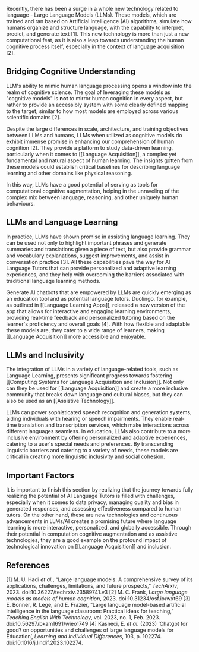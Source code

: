 Recently, there has been a surge in a whole new technology related to language - Large Language Models (LLMs). These models, which are trained and ran based on Artificial Intelligence (AI) algorithms, simulate how humans organize and structure language, with the capability to interpret, predict, and generate text [1]. This new technology is more than just a new computational feat, as it is also a leap towards understanding the human cognitive process itself, especially in the context of language acquisition [2].
## Bridging Cognitive Understanding
LLM's ability to mimic human language processing opens a window into the realm of cognitive science. The goal of leveraging these models as "cognitive models" is **not** to mirror human cognition in every aspect, but rather to provide an accessibly system with some clearly defined mapping to the target, similar to how most models are employed across various scientific domains [2].

Despite the large differences in scale, architecture, and training objectives between LLMs and humans, LLMs when utilized as cognitive models do exhibit immense promise in enhancing our comprehension of human cognition [2]. They provide a platform to study data-driven learning, particularly when it comes to [[Language Acquisition]], a complex yet fundamental and natural aspect of human learning. The insights gotten from these models could establish critical baselines for describing language learning and other domains like physical reasoning.

In this way, LLMs have a good potential of serving as tools for computational cognitive augmentation, helping in the unraveling of the complex mix between language, reasoning, and other uniquely human behaviours.
## LLMs and Language Learning
In practice, LLMs have shown promise in assisting language learning. They can be used not only to highlight important phrases and generate summaries and translations given a piece of text, but also provide grammar and vocabulary explanations, suggest improvements, and assist in conversation practice [3]. All these capabilities pave the way for AI Language Tutors that can provide personalized and adaptive learning experiences, and they help with overcoming the barriers associated with traditional language learning methods.

Generate AI chatbots that are empowered by LLMs are quickly emerging as an education tool and as potential language tutors. Duolingo, for example, as outlined in [[Language Learning Apps]], released a new version of the app that allows for interactive and engaging learning environments, providing real-time feedback and personalized tutoring based on the learner's proficiency and overall goals [4]. With how flexible and adaptable these models are, they cater to a wide range of learners, making [[Language Acquisition]] more accessible and enjoyable.
## LLMs and Inclusivity
The integration of LLMs in a variety of language-related tools, such as Language Learning, presents significant progress towards fostering [[Computing Systems for Language Acquisition and Inclusion]]. Not only can they be used for [[Language Acquisition]] and create a more inclusive community that breaks down language and cultural biases, but they can also be used as an [[Assistive Technology]].

LLMs can power sophisticated speech recognition and generation systems, aiding individuals with hearing or speech impairments. They enable real-time translation and transcription services, which make interactions across different languages seamless. In education, LLMs also contribute to a more inclusive environment by offering personalized and adaptive experiences, catering to a user's special needs and preferences. By transcending linguistic barriers and catering to a variety of needs, these models are critical in creating more linguistic inclusivity and social cohesion.
## Important Factors
It is important to finish this section by realizing that the journey towards fully realizing the potential of AI Language Tutors is filled with challenges, especially when it comes to data privacy, managing quality and bias in generated responses, and assessing effectiveness compared to human tutors. On the other hand, these are new technologies and continuous advancements in LLMs/AI creates a promising future where language learning is more interactive, personalized, and globally accessible. Through their potential in computation cognitive augmentation and as assistive technologies, they are a good example on the profound impact of technological innovation on [[Language Acquisition]] and inclusion.
## References
[1] M. U. Hadi _et al._, “Large language models: A comprehensive survey of its applications, challenges, limitations, and future prospects,” _TechArxiv_, 2023. doi:10.36227/techrxiv.23589741.v3
[2] M. C. Frank, _Large language models as models of human cognition_, 2023. doi:10.31234/osf.io/wxt69
[3] E. Bonner, R. Lege, and E. Frazier, “Large language model-based artificial intelligence in the language classroom: Practical ideas for teaching,” _Teaching English With Technology_, vol. 2023, no. 1, Feb. 2023. doi:10.56297/bkam1691/wieo1749
[4] Kasneci, E. _et al._ (2023) ‘Chatgpt for good? on opportunities and challenges of large language models for Education’, _Learning and Individual Differences_, 103, p. 102274. doi:10.1016/j.lindif.2023.102274.